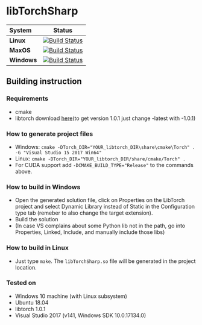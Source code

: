 # libTorchSharp

|System | Status |
|:---|:----------------:|
|**Linux**|[![Build Status](https://dev.azure.com/mainterl/LibTorchSharp/_apis/build/status/LibTorchSharp-CI-linux?branchName=master)](https://dev.azure.com/mainterl/LibTorchSharp/_build/latest?definitionId=6&branchName=master)|
|**MaxOS**|[![Build Status](https://dev.azure.com/mainterl/LibTorchSharp/_apis/build/status/LibTorchSharp-CI-macos?branchName=master)](https://dev.azure.com/mainterl/LibTorchSharp/_build/latest?definitionId=5&branchName=master)|
|**Windows**|[![Build Status](https://dev.azure.com/mainterl/LibTorchSharp/_apis/build/status/LibTorchSharp-CI-win?branchName=master)](https://dev.azure.com/mainterl/LibTorchSharp/_build/latest?definitionId=8&branchName=master)|

## Building instruction

### Requirements
* cmake
* libtorch download [here](https://pytorch.org/get-started/locally/)(to get version 1.0.1 just change -latest with -1.0.1)

### How to generate project files
 * Windows: `cmake -DTorch_DIR="YOUR_libtorch_DIR\share\cmake\Torch" . -G "Visual Studio 15 2017 Win64"`
 * Linux: `cmake -DTorch_DIR="YOUR_libtorch_DIR/share/cmake/Torch" .`
 * For CUDA support add `-DCMAKE_BUILD_TYPE="Release"` to the commands above.

### How to build in Windows
* Open the generated solution file, click on Properties on the LibTorch project and select Dynamic Library instead of Static in the Configuration type tab (remeber to also change the target extension).
* Build the solution
* (In case VS complains about some Python lib not in the path, go into Properties, Linked, Include, and manually include those libs)

### How to build in Linux
* Just type `make`. The `libTorchSharp.so` file will be generated in the project location.

### Tested on
* Windows 10 machine (with Linux subsystem)
* Ubuntu 18.04
* libtorch 1.0.1
* Visual Studio 2017 (v141, Windows SDK 10.0.17134.0)
